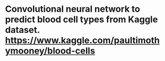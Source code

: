 # Convolutional neural network to predict blood cell types from Kaggle dataset. https://www.kaggle.com/paultimothymooney/blood-cells
